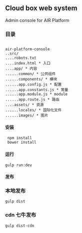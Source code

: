 ## Cloud box web system

Admin console for AIR Platform

### 目录
```

air-platform-console
..src/
....robots.txt
....index.html * 入口
....app/ * 内容
......common/ * 公共组件
......components/ * 模块
......app.config.js * 配置
......app.constants.js * 常量
......app.module.js * module
......app.route.js * 路由
....assets/ * 资源
......locales/ * 国际化文件
......images/ * 图片

```


#### 安装
```
 npm install
 bower install
```

#### 运行
```
gulp run:dev
```
#### 发布
### 本地发布
```
gulp dist
```
### cdn 七牛发布
```
gulp dist-cdn
```

